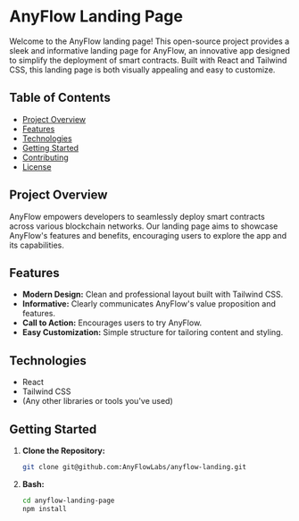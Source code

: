 # AnyFlow Landing Page

Welcome to the AnyFlow landing page! This open-source project provides a sleek and informative landing page for AnyFlow, an innovative app designed to simplify the deployment of smart contracts. Built with React and Tailwind CSS, this landing page is both visually appealing and easy to customize.

## Table of Contents

- [Project Overview](#project-overview)
- [Features](#features)
- [Technologies](#technologies)
- [Getting Started](#getting-started)
- [Contributing](#contributing)
- [License](#license)

## Project Overview

AnyFlow empowers developers to seamlessly deploy smart contracts across various blockchain networks. Our landing page aims to showcase AnyFlow's features and benefits, encouraging users to explore the app and its capabilities.

## Features

- **Modern Design:** Clean and professional layout built with Tailwind CSS.
- **Informative:** Clearly communicates AnyFlow's value proposition and features.
- **Call to Action:** Encourages users to try AnyFlow.
- **Easy Customization:** Simple structure for tailoring content and styling.

## Technologies

- React
- Tailwind CSS
- (Any other libraries or tools you've used)

## Getting Started

1. **Clone the Repository:**
   ```bash
   git clone git@github.com:AnyFlowLabs/anyflow-landing.git
   ```
2. **Bash:**
   ```bash
   cd anyflow-landing-page
   npm install
   ```
